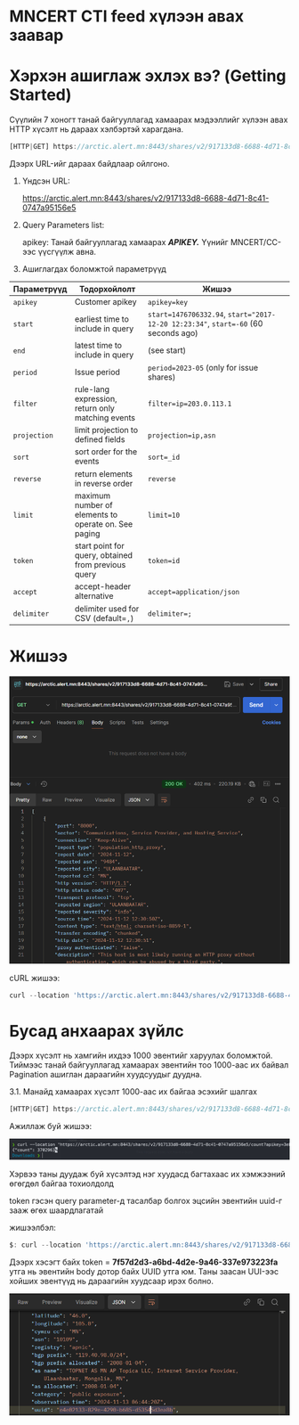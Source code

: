 # MNCERT CTI feed хүлээн авах заавар

# Хэрхэн ашиглаж эхлэх вэ? (Getting Started)

Сүүлийн 7 хоногт танай байгууллагад хамаарах мэдээллийг хүлээн авах HTTP хүсэлт нь дараах хэлбэртэй харагдана. 

```jsx
[HTTP|GET] https://arctic.alert.mn:8443/shares/v2/917133d8-6688-4d71-8c41-0747a95156e5?apikey=$APIKEY
```

Дээрх URL-ийг дараах байдлаар ойлгоно.

1. Үндсэн URL: 
    
    https://arctic.alert.mn:8443/shares/v2/917133d8-6688-4d71-8c41-0747a95156e5
    
2. Query Parameters list: 
    
    apikey: Танай байгууллагад хамаарах ***APIKEY.*** Үүнийг MNCERT/CC-ээс үүсгүүлж авна. 
    
3. Ашиглагдах боломжтой параметрүүд 

| Параметрүүд | Тодорхойлолт | Жишээ |
| --- | --- | --- |
| `apikey` | Customer apikey | `apikey=key` |
| `start` | earliest time to include in query | `start=1476706332.94`, `start="2017-12-20 12:23:34"`, `start=-60` (60 seconds ago) |
| `end` | latest time to include in query | (see start) |
| `period` | Issue period | `period=2023-05` (only for issue shares) |
| `filter` | rule-lang expression, return only matching events | `filter=ip=203.0.113.1` |
| `projection` | limit projection to defined fields | `projection=ip,asn` |
| `sort` | sort order for the events | `sort=_id` |
| `reverse` | return elements in reverse order | `reverse` |
| `limit` | maximum number of elements to operate on. See paging | `limit=10` |
| `token` | start point for query, obtained from previous query | `token=id` |
| `accept` | accept-header alternative | `accept=application/json` |
| `delimiter` | delimiter used for CSV (default=`,`) | `delimiter=;` |

# **Жишээ**

![image.png](image.png)

cURL жишээ: 

```jsx
curl --location 'https://arctic.alert.mn:8443/shares/v2/917133d8-6688-4d71-8c41-0747a95156e5?apikey={redacted_API_key}'
```

# Бусад анхаарах зүйлс

Дээрх хүсэлт нь хамгийн ихдээ 1000 эвентийг харуулах боломжтой. Тиймээс танай байгууллагад хамаарах эвентийн тоо 1000-аас их байвал Pagination ашиглан дараагийн хуудсуудыг дуудна. 

3.1. Манайд хамаарах хүсэлт 1000-аас их байгаа эсэхийг шалгах 

```jsx
[HTTP|GET] https://arctic.alert.mn:8443/shares/v2/917133d8-6688-4d71-8c41-0747a95156e5/count?apikey={redacted_api_key}
```

Ажиллаж буй жишээ: 

![image.png](image%201.png)

Хэрвээ таны дуудаж буй хүсэлтэд нэг хуудасд багтахаас их хэмжээний өгөгдөл байгаа тохиолдолд 

token гэсэн query parameter-д тасалбар болгох эцсийн эвентийн uuid-г зааж өгөх шаардлагатай

жишээлбэл: 

```jsx
$: curl --location 'https://arctic.alert.mn:8443/shares/v2/917133d8-6688-4d71-8c41-0747a95156e5?apikey={redacted_api_key}&token=7f57d2d3-a6bd-4d2e-9a46-337e[973223fa](https://arctic.alert.mn:8443/shares/v2/917133d8-6688-4d71-8c41-0747a95156e5?apikey=3eb2c913-bb73-41ee-9a96-dc1a463184be&token=7f57d2d3-a6bd-4d2e-9a46-337e973223fa)'
```

Дээрх хэсэгт байх token = **7f57d2d3-a6bd-4d2e-9a46-337e973223fa** утга нь эвентийн body дотор байх UUID утга юм. Таны заасан UUI-ээс хойших эвентүүд нь дараагийн хуудсаар ирэх болно. 

![image.png](image%202.png)